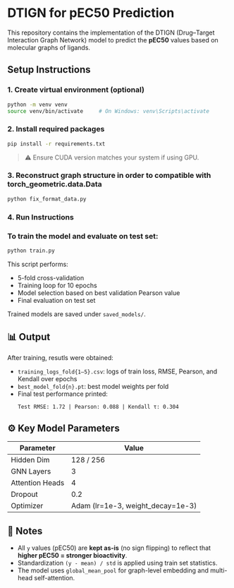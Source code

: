 
# DTIGN for pEC50 Prediction

This repository contains the implementation of the DTIGN (Drug–Target Interaction Graph Network) model to predict the **pEC50** values based on molecular graphs of ligands.

## Setup Instructions

### 1. Create virtual environment (optional)
```bash
python -m venv venv
source venv/bin/activate     # On Windows: venv\Scripts\activate
```

### 2. Install required packages
```bash
pip install -r requirements.txt
```

> ⚠️ Ensure CUDA version matches your system if using GPU.

### 3. Reconstruct graph structure in order to compatible with torch_geometric.data.Data
```bash
python fix_format_data.py
```
### 4. Run Instructions

### To train the model and evaluate on test set:
```bash
python train.py
```

This script performs:
- 5-fold cross-validation
- Training loop for 10 epochs
- Model selection based on best validation Pearson value
- Final evaluation on test set

Trained models are saved under `saved_models/`.

## 📊 Output

After training, resutls were obtained:
- `training_logs_fold{1–5}.csv`: logs of train loss, RMSE, Pearson, and Kendall over epochs
- `best_model_fold{n}.pt`: best model weights per fold
- Final test performance printed:
  ```
  Test RMSE: 1.72 | Pearson: 0.088 | Kendall τ: 0.304
  ```

## ⚙️ Key Model Parameters

| Parameter       | Value         |
|----------------|---------------|
| Hidden Dim      | 128 / 256      |
| GNN Layers      | 3             |
| Attention Heads | 4             |
| Dropout         | 0.2           |
| Optimizer       | Adam (lr=1e-3, weight_decay=1e-3) |

## 📌 Notes

- All `y` values (pEC50) are **kept as-is** (no sign flipping) to reflect that **higher pEC50 = stronger bioactivity**.
- Standardization `(y - mean) / std` is applied using train set statistics.
- The model uses `global_mean_pool` for graph-level embedding and multi-head self-attention.

